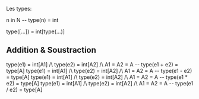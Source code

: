 Les types:


n in N -- type(n) = int

type([...]) = int[type(...)]

## Addition & Soustraction

type(e1) = int[A1] /\ type(e2) = int[A2] /\ A1 = A2 = A -- type(e1 + e2) = type[A]
type(e1) = int[A1] /\ type(e2) = int[A2] /\ A1 = A2 = A -- type(e1 - e2) = type[A]
type(e1) = int[A1] /\ type(e2) = int[A2] /\ A1 = A2 = A -- type(e1 * e2) = type[A]
type(e1) = int[A1] /\ type(e2) = int[A2] /\ A1 = A2 = A -- type(e1 / e2) = type[A]


